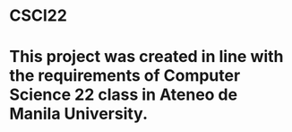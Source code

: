 # CSCI22
# This project was created in line with the requirements of Computer Science 22 class in Ateneo de Manila University.